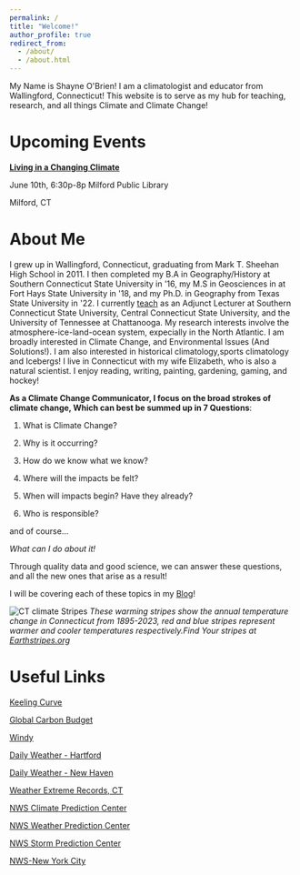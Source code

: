 ```yaml
---
permalink: /
title: "Welcome!"
author_profile: true
redirect_from: 
  - /about/
  - /about.html
---
```



My Name is Shayne O'Brien! I am a climatologist and educator from Wallingford, Connecticut!
This website is to serve as my hub for teaching, research, and all things Climate and Climate Change!

Upcoming Events
==

[**Living in a Changing Climate**](https://milford-pl.libcal.com/event/14516109)

June 10th, 6:30p-8p
Milford Public Library

Milford, CT


About Me 
======
I grew up in Wallingford, Connecticut, graduating from Mark T. Sheehan High School in 2011. I then completed my B.A in Geography/History at Southern Connecticut State University in '16, my M.S in Geosciences in at Fort Hays State University in '18, and my Ph.D. in Geography from Texas State University in '22. I currently [teach](https://ob-climate.github.io/teaching/) as an Adjunct Lecturer at Southern Connecticut State University, Central Connecticut State University, and the University of Tennessee at Chattanooga. My research interests involve the atmosphere-ice-land-ocean system, expecially in the North Atlantic. I am broadly interested in Climate Change, and Environmental Issues (And Solutions!). I am also interested in historical climatology,sports climatology and Icebergs! I live in Connecticut with my wife Elizabeth, who is also a natural scientist. I enjoy reading, writing, painting, gardening, gaming, and hockey!

**As a Climate Change Communicator, I focus on the broad strokes of climate change, Which can best be summed up in 7 Questions**:

1. What is Climate Change?

2. Why is it occurring? 

3. How do we know what we know?

4. Where will the impacts be felt?

5. When will impacts begin? Have they already?

6. Who is responsible?

  and of course...

*What can I do about it!*

Through quality data and good science, we can answer these questions, and all the new ones that arise as a result!

I will be covering each of these topics in my [Blog](https://ob-climate.github.io/year-archive/)!

![CT climate Stripes](/images/ct2.png)
*These warming stripes show the annual temperature change in Connecticut from 1895-2023, red and blue stripes represent warmer and cooler temperatures respectively.Find Your stripes at [Earthstripes.org](https://earthstripes.org)*

Useful Links
======

[Keeling Curve](https://keelingcurve.ucsd.edu/)

[Global Carbon Budget](https://globalcarbonbudget.org/)

[Windy](windy.com)

[Daily Weather - Hartford](https://www.wunderground.com/history/daily/us/ct/hartford)

[Daily Weather - New Haven](https://www.wunderground.com/history/daily/us/ct/new-haven)

[Weather Extreme Records, CT](https://www.extremeweatherwatch.com/states/connecticut)

[NWS Climate Prediction Center](https://www.cpc.ncep.noaa.gov/)

[NWS Weather Prediction Center](https://www.wpc.ncep.noaa.gov/#page=ovw)

[NWS Storm Prediction Center](https://www.spc.noaa.gov/)

[NWS-New York City](https://www.weather.gov/okx/)





